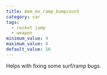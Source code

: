 ```yaml
---
title: mom_mv_ramp_bumpcount
category: var
tags:
  - rocket jump
  - weapon
minimum_value: 4
maximum_value: 8
default_value: 16
---
```


Helps with fixing some surf/ramp bugs.

